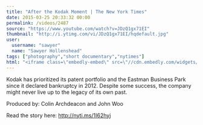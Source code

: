 ```yaml
---
title: "After the Kodak Moment | The New York Times"
date: 2015-03-25 20:33:32 00:00
permalink: /videos/2487
source: "https://www.youtube.com/watch?v=JDzQ1gx71EI"
thumbnail: "http://i.ytimg.com/vi/JDzQ1gx71EI/hqdefault.jpg"
user:
  username: "sawyer"
  name: "Sawyer Hollenshead"
tags: ["photography","short documentary","nytimes"]
html: "<iframe class=\"embedly-embed\" src=\"//cdn.embedly.com/widgets/media.html?src=http%3A%2F%2Fwww.youtube.com%2Fembed%2FJDzQ1gx71EI%3Fwmode%3Dtransparent%26feature%3Doembed&wmode=transparent&url=https%3A%2F%2Fwww.youtube.com%2Fwatch%3Fv%3DJDzQ1gx71EI&image=http%3A%2F%2Fi.ytimg.com%2Fvi%2FJDzQ1gx71EI%2Fhqdefault.jpg&key=daaebf4d9cdd46779200162d0ca86e20&type=text%2Fhtml&schema=youtube\" width=\"854\" height=\"480\" scrolling=\"no\" frameborder=\"0\" allowfullscreen></iframe>"
---
```


Kodak has prioritized its patent portfolio and the Eastman Business Park since it declared bankruptcy in 2012. Despite some success, the company might never live up to the legacy of its own past.

Produced by: Colin Archdeacon and John Woo

Read the story here: http://nyti.ms/1I62hyj